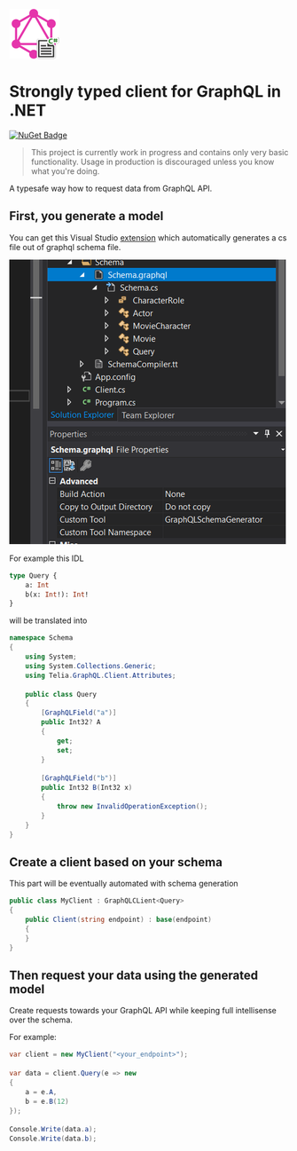 ![](media/icon.png)

# Strongly typed client for GraphQL in .NET

[![NuGet Badge](https://buildstats.info/nuget/Telia.GraphQL.Client)](https://www.nuget.org/packages/Telia.GraphQL.Client/)


> This project is currently work in progress and contains only very basic functionality. Usage in production is discouraged unless you know what you're doing.

A typesafe way how to request data from GraphQL API.

## First, you generate a model

You can get this Visual Studio [extension](https://marketplace.visualstudio.com/items?itemName=MarekMagdziak.Telia-GraphQL-Tooling)
which automatically generates a cs file out of graphql schema file.

![](media/example.png)

For example this IDL

```graphql
type Query {
	a: Int
	b(x: Int!): Int!
}
```

will be translated into

```csharp
namespace Schema
{
    using System;
    using System.Collections.Generic;
    using Telia.GraphQL.Client.Attributes;

    public class Query
    {
        [GraphQLField("a")]
        public Int32? A
        {
            get;
            set;
        }

        [GraphQLField("b")]
        public Int32 B(Int32 x)
        {
            throw new InvalidOperationException();
        }
    }
}
```

## Create a client based on your schema

This part will be eventually automated with schema generation

```csharp
public class MyClient : GraphQLCLient<Query>
{
    public Client(string endpoint) : base(endpoint)
    {
    }
}
```

## Then request your data using the generated model

Create requests towards your GraphQL API while keeping full intellisense over the schema.

For example:

```csharp
var client = new MyClient("<your_endpoint>");

var data = client.Query(e => new
{
    a = e.A,
    b = e.B(12)
});

Console.Write(data.a);
Console.Write(data.b);
```
